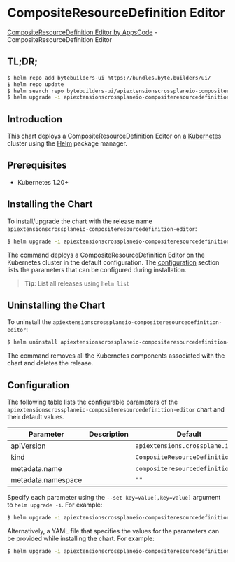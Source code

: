 # CompositeResourceDefinition Editor

[CompositeResourceDefinition Editor by AppsCode](https://byte.builders) - CompositeResourceDefinition Editor

## TL;DR;

```bash
$ helm repo add bytebuilders-ui https://bundles.byte.builders/ui/
$ helm repo update
$ helm search repo bytebuilders-ui/apiextensionscrossplaneio-compositeresourcedefinition-editor --version=v0.4.18
$ helm upgrade -i apiextensionscrossplaneio-compositeresourcedefinition-editor bytebuilders-ui/apiextensionscrossplaneio-compositeresourcedefinition-editor -n default --create-namespace --version=v0.4.18
```

## Introduction

This chart deploys a CompositeResourceDefinition Editor on a [Kubernetes](http://kubernetes.io) cluster using the [Helm](https://helm.sh) package manager.

## Prerequisites

- Kubernetes 1.20+

## Installing the Chart

To install/upgrade the chart with the release name `apiextensionscrossplaneio-compositeresourcedefinition-editor`:

```bash
$ helm upgrade -i apiextensionscrossplaneio-compositeresourcedefinition-editor bytebuilders-ui/apiextensionscrossplaneio-compositeresourcedefinition-editor -n default --create-namespace --version=v0.4.18
```

The command deploys a CompositeResourceDefinition Editor on the Kubernetes cluster in the default configuration. The [configuration](#configuration) section lists the parameters that can be configured during installation.

> **Tip**: List all releases using `helm list`

## Uninstalling the Chart

To uninstall the `apiextensionscrossplaneio-compositeresourcedefinition-editor`:

```bash
$ helm uninstall apiextensionscrossplaneio-compositeresourcedefinition-editor -n default
```

The command removes all the Kubernetes components associated with the chart and deletes the release.

## Configuration

The following table lists the configurable parameters of the `apiextensionscrossplaneio-compositeresourcedefinition-editor` chart and their default values.

|     Parameter      | Description |                   Default                   |
|--------------------|-------------|---------------------------------------------|
| apiVersion         |             | <code>apiextensions.crossplane.io/v1</code> |
| kind               |             | <code>CompositeResourceDefinition</code>    |
| metadata.name      |             | <code>compositeresourcedefinition</code>    |
| metadata.namespace |             | <code>""</code>                             |


Specify each parameter using the `--set key=value[,key=value]` argument to `helm upgrade -i`. For example:

```bash
$ helm upgrade -i apiextensionscrossplaneio-compositeresourcedefinition-editor bytebuilders-ui/apiextensionscrossplaneio-compositeresourcedefinition-editor -n default --create-namespace --version=v0.4.18 --set apiVersion=apiextensions.crossplane.io/v1
```

Alternatively, a YAML file that specifies the values for the parameters can be provided while
installing the chart. For example:

```bash
$ helm upgrade -i apiextensionscrossplaneio-compositeresourcedefinition-editor bytebuilders-ui/apiextensionscrossplaneio-compositeresourcedefinition-editor -n default --create-namespace --version=v0.4.18 --values values.yaml
```
